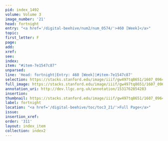 ```yaml
---
pid: index_1492
volume: Volume 3
image_number: '21'
head: fortnight
entry: "<a href='/digital-beehive/num2/num_0574/'>460 [Week]</a>"
topic:
first_letter: F
page:
add:
xref:
see:
index:
item: "#item-7e1547c87"
unparsed:
line: 'Head: fortnight|Entry: 460 [Week]|#item-7e1547c87'
selection: https://stacks.stanford.edu/image/iiif/gw497tq8651/1607_0964/895,404,615,125/full/0/default.jpg
full_image: https://stacks.stanford.edu/image/iiif/gw497tq8651/1607_0964/full/full/0/default.jpg
annotation_uri: http://dev.llgc.org.uk/annotation/1531762854283
insertion:
thumbnail: https://stacks.stanford.edu/image/iiif/gw497tq8651/1607_0964/895,404,615,125/150,/0/default.jpg
label: fortnight
location: "<a href='/digital-beehive/toc/toc3_21/'>Full Page</a>"
issue:
insertion_xref:
order: '311'
layout: index_item
collection: index2
---
```


